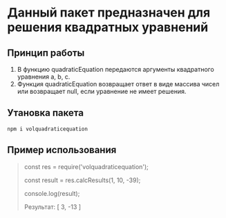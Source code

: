 # Данный пакет предназначен для решения квадратных уравнений
## Принцип работы 
1. В функцию quadraticEquation передаются аргументы квадратного уравнения a, b, c.
2. Функция quadraticEquation возвращает ответ в виде массива чисел или возвращает null, если уравнение не имеет решения.

## Утановка пакета 
    npm i volquadraticequation

## Пример использования

> const res = require('volquadraticequation');
>
> const result = res.calcResults(1, 10, -39);
>
> console.log(result);
>
> Результат: [ 3, -13 ]